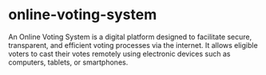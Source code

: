 # online-voting-system
An Online Voting System is a digital platform designed to facilitate secure, transparent, and efficient voting processes via the internet. It allows eligible voters to cast their votes remotely using electronic devices such as computers, tablets, or smartphones. 
